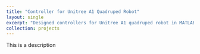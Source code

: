```yaml
---
title: "Controller for Unitree A1 Quadruped Robot"
layout: single
excerpt: "Designed controllers for Unitree A1 quadruped robot in MATLAB Simscape to perform walking, turning, running, stair climbing and obstacle avoidance. Developed and implemented QP and MPC controllers, trotting gait sequence, a linear trajectory for walking, a cycloid trajectory for running and a 5th-order polynomial trajectory for stair climbing.<br/> <img src='/images/500x300.png'>"
collection: projects
---
```

This is a description
